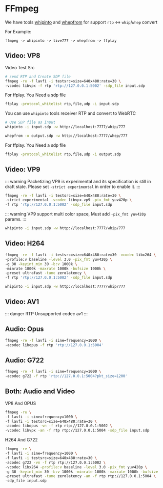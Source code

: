 # FFmpeg

We have tools [whipinto](/guide/whipinto) and [whepfrom](/guide/whepfrom) for support `rtp` <-> `whip`/`whep` convert

For Example:

```
ffmpeg -> whipinto -> live777 -> whepfrom -> ffplay
```

## Video: VP8

Video Test Src

```bash
# send RTP and Create SDP file
ffmpeg -re -f lavfi -i testsrc=size=640x480:rate=30 \
-vcodec libvpx -f rtp 'rtp://127.0.0.1:5002' -sdp_file input.sdp
```

For ffplay. You Need a sdp file

```bash
ffplay -protocol_whitelist rtp,file,udp -i input.sdp
```

You can use `whipinto` tools receiver RTP and convert to WebRTC

```bash
# Use SDP file as input
whipinto -i input.sdp -w http://localhost:7777/whip/777
```

```bash
whepfrom -o output.sdp -w http://localhost:7777/whep/777
```

For ffplay. You Need a sdp file

```bash
ffplay -protocol_whitelist rtp,file,udp -i output.sdp
```

## Video: VP9

::: warning
Packetizing VP9 is experimental and its specification is still in draft state. Please set `-strict experimental` in order to enable it.
:::

```bash
ffmpeg -re -f lavfi -i testsrc=size=640x480:rate=30 \
-strict experimental -vcodec libvpx-vp9 -pix_fmt yuv420p \
-f rtp 'rtp://127.0.0.1:5002' -sdp_file input.sdp
```

::: warning
VP9 support multi color space, Must add `-pix_fmt yuv420p` params.
:::

```bash
whipinto -i input.sdp -w http://localhost:7777/whip/777
```

## Video: H264

```bash
ffmpeg -re -f lavfi -i testsrc=size=640x480:rate=30 -vcodec libx264 \
-profile:v baseline -level 3.0 -pix_fmt yuv420p \
-g 30 -keyint_min 30 -b:v 1000k \
-minrate 1000k -maxrate 1000k -bufsize 1000k \
-preset ultrafast -tune zerolatency \
-f rtp 'rtp://127.0.0.1:5002' -sdp_file input.sdp
```

```bash
whipinto -i input.sdp -w http://localhost:7777/whip/777
```

## Video: AV1

::: danger
RTP Unsupported codec av1
:::

## Audio: Opus

```bash
ffmpeg -re -f lavfi -i sine=frequency=1000 \
-acodec libopus -f rtp 'rtp://127.0.0.1:5004'
```

## Audio: G722

```bash
ffmpeg -re -f lavfi -i sine=frequency=1000 \
-acodec g722 -f rtp 'rtp://127.0.0.1:5004?pkt_size=1200'
```

## Both: Audio and Video

VP8 And OPUS

```bash
ffmpeg -re \
-f lavfi -i sine=frequency=1000 \
-f lavfi -i testsrc=size=640x480:rate=30 \
-acodec libopus -vn -f rtp rtp://127.0.0.1:5002 \
-vcodec libvpx -an -f rtp rtp://127.0.0.1:5004 -sdp_file input.sdp
```


H264 And G722

```bash
ffmpeg -re \
-f lavfi -i sine=frequency=1000 \
-f lavfi -i testsrc=size=640x480:rate=30 \
-acodec g722 -vn -f rtp rtp://127.0.0.1:5002 \
-vcodec libx264 -profile:v baseline -level 3.0 -pix_fmt yuv420p \
-g 30 -keyint_min 30 -b:v 1000k -minrate 1000k -maxrate 1000k -bufsize 1000k \
-preset ultrafast -tune zerolatency -an -f rtp rtp://127.0.0.1:5004 \
-sdp_file input.sdp
```

